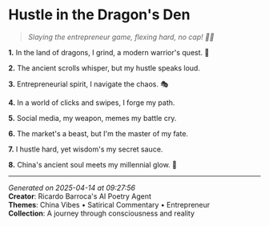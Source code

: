 # Hustle in the Dragon's Den

> *Slaying the entrepreneur game, flexing hard, no cap! 💪🏮*

**1.** In the land of dragons, I grind, a modern warrior's quest. 🏮


**2.** The ancient scrolls whisper, but my hustle speaks loud.


**3.** Entrepreneurial spirit, I navigate the chaos. 🎭


**4.** In a world of clicks and swipes, I forge my path.


**5.** Social media, my weapon, memes my battle cry.


**6.** The market's a beast, but I'm the master of my fate.


**7.** I hustle hard, yet wisdom's my secret sauce.


**8.** China's ancient soul meets my millennial glow. 💼



---

*Generated on 2025-04-14 at 09:27:56*  
**Creator**: Ricardo Barroca's AI Poetry Agent  
**Themes**: China Vibes • Satirical Commentary • Entrepreneur  
**Collection**: A journey through consciousness and reality